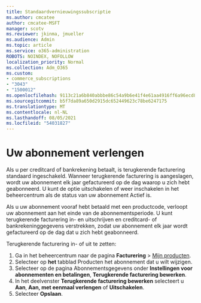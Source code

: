 ```yaml
---
title: Standaardvernieuwingssubscriptie
ms.author: cmcatee
author: cmcatee-MSFT
manager: scotv
ms.reviewer: jkinma, jmueller
ms.audience: Admin
ms.topic: article
ms.service: o365-administration
ROBOTS: NOINDEX, NOFOLLOW
localization_priority: Normal
ms.collection: Adm_O365
ms.custom:
- commerce_subscriptions
- "3043"
- "1500012"
ms.openlocfilehash: 9113c21a6b840abbbe86c54a9b6e41f4e61aa4916ff6a96ecd8f5170640bcd95
ms.sourcegitcommit: b5f7da89a650d2915dc652449623c78be6247175
ms.translationtype: MT
ms.contentlocale: nl-NL
ms.lasthandoff: 08/05/2021
ms.locfileid: "54031827"
---
```

# <a name="renewing-your-subscription"></a>Uw abonnement verlengen

Als u per creditcard of bankrekening betaalt, is terugkerende facturering standaard ingeschakeld. Wanneer terugkerende facturering is aangeslagen, wordt uw abonnement elk jaar gefactureerd op de dag waarop u zich hebt geabonneerd. U kunt de optie uitschakelen of weer inschakelen in het beheercentrum als de status van uw abonnement Actief is.

Als u uw abonnement vooraf hebt betaald met een productcode, verloopt uw abonnement aan het einde van de abonnementsperiode. U kunt terugkerende facturering in- en uitschrijven en creditcard- of bankrekeninggegevens verstrekken, zodat uw abonnement elk jaar wordt gefactureerd op de dag dat u zich hebt geabonneerd.

Terugkerende facturering in- of uit te zetten:

1. Ga in het beheercentrum naar de pagina **Facturering** > [Mijn producten](https://go.microsoft.com/fwlink/p/?linkid=842054).
2. Selecteer op **het** tabblad Producten het abonnement dat u wilt wijzigen.
3. Selecteer op de pagina Abonnementsgegevens onder **Instellingen voor abonnementen en betalingen**, **Terugkerende facturering bewerken**.
4. In het deelvenster **Terugkerende facturering bewerken** selecteert u **Aan**, **Aan, met eenmaal verlengen** of **Uitschakelen**.
5. Selecteer **Opslaan**. 